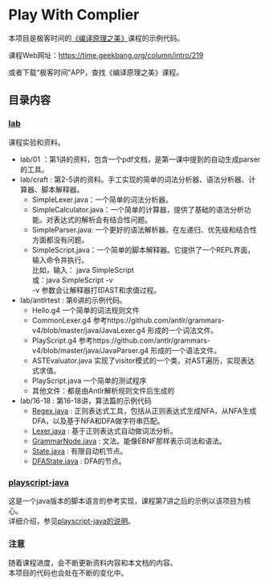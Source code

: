 # Play With Complier
本项目是极客时间的[《编译原理之美》](https://time.geekbang.org/column/intro/219)课程的示例代码。

课程Web网址：https://time.geekbang.org/column/intro/219

或者下载“极客时间”APP，查找《编译原理之美》课程。

## 目录内容
### [lab](lab)
课程实验和资料。
* lab/01 ：第1讲的资料，包含一个pdf文档，是第一课中提到的自动生成parser的工具。
* lab/craft : 第2-5讲的资料。手工实现的简单的词法分析器、语法分析器、计算器、脚本解释器。
  + SimpleLexer.java：一个简单的词法分析器。
  + SimpleCalculator.java：一个简单的计算器，提供了基础的语法分析功能。对表达式的解析会有结合性问题。
  + SimpleParser.java: 一个更好的语法解析器。在左递归、优先级和结合性方面都没有问题。
  + SimpleScript.java：一个简单的脚本解释器。它提供了一个REPL界面，输入命令并执行。   
     比如，输入： java SimpleScript  
     或：java SimpleScript -v  
     -v 参数会让解释器打印AST和求值过程。  
* lab/antlrtest : 第6讲的示例代码。
  + Hello.g4 一个简单的词法规则文件
  + CommonLexer.g4 参考https://github.com/antlr/grammars-v4/blob/master/java/JavaLexer.g4 形成的一个词法文件。
  + PlayScript.g4 参考https://github.com/antlr/grammars-v4/blob/master/java/JavaParser.g4 形成的一个语法文件。
  + ASTEvaluator.java 实现了visitor模式的一个类，对AST遍历，实现表达式求值。
  + PlayScript.java 一个简单的测试程序
  + 其他文件：都是由Antlr解析规则文件后生成的  
* lab/16-18 : 第16-18讲，算法篇的示例代码
  + [Regex.java](lab/16-18/src/main/java/play/parser/Regex.java) : 正则表达式工具，包括从正则表达式生成NFA，从NFA生成DFA，以及基于NFA和DFA做字符串匹配。
  + [Lexer.java](lab/16-18/src/main/java/play/parser/Lexer.java) : 基于正则表达式自动做词法分析。
  + [GrammarNode.java](lab/16-18/src/main/java/play/parser/GrammarNode.java) : 文法。能像EBNF那样表示词法和语法。
  + [State.java](lab/16-18/src/main/java/play/parser/State.java) : 有限自动机节点。
  + [DFAState.java](lab/16-18/src/main/java/play/parser/DFAState.java) : DFA的节点。
  
### [playscript-java](playscript-java)
这是一个java版本的脚本语言的参考实现，课程第7讲之后的示例以该项目为核心。   
详细介绍，参见[playscript-java的说明](playscript-java/README.md)。

### 注意
随着课程进度，会不断更新资料内容和本文档的内容。   
本项目的代码也会处在不断的变化中。
